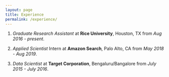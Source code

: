 ```yaml
---
layout: page
title: Experience
permalink: /experience/
---
```


1. _Graduate Research Assistant_ at __Rice University__, Houston, TX from _Aug 2016 - present_.
2. _Applied Scientist_ Intern at __Amazon Search__, Palo Alto, CA from _May 2018 - Aug 2019_.

2. _Data Scientist_ at __Target Corporation__, Bengaluru/Bangalore from _July 2015 - July 2016_.   

